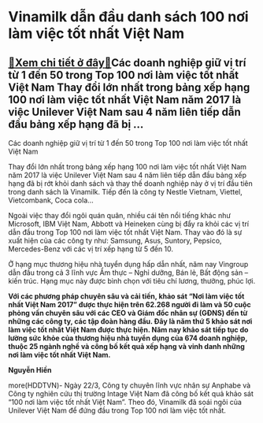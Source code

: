 Vinamilk dẫn đầu danh sách 100 nơi làm việc tốt nhất Việt Nam
=============================================================

[:gift:Xem chi tiết ở đây:gift:](https://hddtvn.com/vinamilk-dan-dau-danh-sach-100-noi-lam-viec-tot-nhat-viet-nam/)Các doanh nghiệp giữ vị trí từ 1 đến 50 trong Top 100 nơi làm việc tốt nhất Việt Nam Thay đổi lớn nhất trong bảng xếp hạng 100 nơi làm việc tốt nhất Việt Nam năm 2017 là việc Unilever Việt Nam sau 4 năm liên tiếp dẫn đầu bảng xếp hạng đã bị …
--------------------------------------------------------------------------------------------------------------------------------------------------------------------------------------------------------------------------------------------------







 






 Các doanh nghiệp giữ vị trí từ 1 đến 50 trong Top 100 nơi làm việc tốt nhất Việt Nam 


Thay đổi lớn nhất trong bảng xếp hạng 100 nơi làm việc tốt nhất Việt Nam năm 2017 là việc Unilever Việt Nam sau 4 năm liên tiếp dẫn đầu bảng xếp hạng đã bị rớt khỏi danh sách và thay thế doanh nghiệp này ở vị trí đầu tiên trong danh sách là Vinamilk. Tiếp đến là công ty Nestle Vietnam, Viettel, Vietcombank, Coca cola…


Ngoài việc thay đổi ngôi quán quân, nhiều cái tên nổi tiếng khác như Microsoft, IBM Việt Nam, Abbott và Heineken cùng bị đẩy ra khỏi các vị trí dẫn đầu trong Top 100 nơi làm việc tốt nhất Việt Nam. Thay vào đó là sự xuất hiện của các công ty như: Samsung, Asus, Suntory, Pepsico, Mercedes-Benz với các vị trí xếp hạng từ 5 đến 10.


Ở hạng mục thương hiệu nhà tuyển dụng hấp dẫn nhất, năm nay Vingroup dẫn đầu trong cả 3 lĩnh vực Ẩm thực – Nghỉ dưỡng, Bán lẻ, Bất động sản – kiến trúc. Hạng mục này được bình chọn với tiêu chí lương, thưởng, phúc lợi.






**Với các phương pháp chuyên sâu và cải tiến, khảo sát “Nơi làm việc tốt nhất Việt Nam 2017” được thực hiện trên 62.268 người đi làm và 50 cuộc phỏng vấn chuyên sâu với các CEO và Giám đốc nhân sự (GĐNS) đến từ những các công ty, các tập đoàn hàng đầu. Đây là năm thứ 5 khảo sát nơi làm việc tốt nhất Việt Nam được thực hiện. Năm nay khảo sát tiếp tục do lường sức khỏe của thương hiệu nhà tuyển dụng của 674 doanh nghiệp, thuộc 25 ngành nghề và công bố kết quả xếp hạng và vinh danh những nơi làm việc tốt nhất Việt Nam.**









**Nguyễn Hiền**



more(HDDTVN)- Ngày 22/3, Công ty chuyên lĩnh vực nhân sự Anphabe và Công ty nghiên cứu thị trường Intage Việt Nam đã công bố kết quả khảo sát “100 nơi làm việc tốt nhất Việt Nam”. Theo đó, Vinamilk đã soái ngôi của Unilever Việt Nam để đứng đầu trong Top 100 nơi làm việc tốt nhất.


